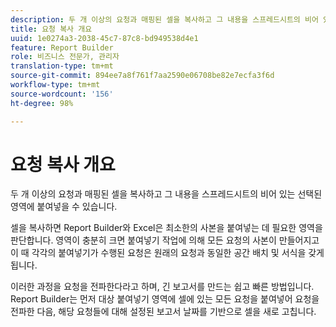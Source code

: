 ```yaml
---
description: 두 개 이상의 요청과 매핑된 셀을 복사하고 그 내용을 스프레드시트의 비어 있는 선택된 영역에 붙여넣을 수 있습니다.
title: 요청 복사 개요
uuid: 1e0274a3-2038-45c7-87c8-bd949538d4e1
feature: Report Builder
role: 비즈니스 전문가, 관리자
translation-type: tm+mt
source-git-commit: 894ee7a8f761f7aa2590e06708be82e7ecfa3f6d
workflow-type: tm+mt
source-wordcount: '156'
ht-degree: 98%

---
```



# 요청 복사 개요

두 개 이상의 요청과 매핑된 셀을 복사하고 그 내용을 스프레드시트의 비어 있는 선택된 영역에 붙여넣을 수 있습니다.

셀을 복사하면 Report Builder와 Excel은 최소한의 사본을 붙여넣는 데 필요한 영역을 판단합니다. 영역이 충분히 크면 붙여넣기 작업에 의해 모든 요청의 사본이 만들어지고 이 때 각각의 붙여넣기가 수행된 요청은 원래의 요청과 동일한 공간 배치 및 서식을 갖게 됩니다.

이러한 과정을 요청을 전파한다라고 하며, 긴 보고서를 만드는 쉽고 빠른 방법입니다. Report Builder는 먼저 대상 붙여넣기 영역에 셀에 있는 모든 요청을 붙여넣어 요청을 전파한 다음, 해당 요청들에 대해 설정된 보고서 날짜를 기반으로 셀을 새로 고칩니다.
